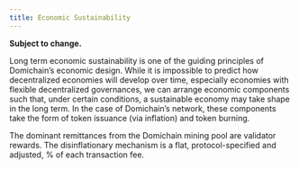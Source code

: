 ```yaml
---
title: Economic Sustainability
---
```


**Subject to change.**

Long term economic sustainability is one of the guiding principles of Domichain’s economic design. While it is impossible to predict how decentralized economies will develop over time, especially economies with flexible decentralized governances, we can arrange economic components such that, under certain conditions, a sustainable economy may take shape in the long term. In the case of Domichain’s network, these components take the form of token issuance \(via inflation\) and token burning.

The dominant remittances from the Domichain mining pool are validator rewards. The disinflationary mechanism is a flat, protocol-specified and adjusted, % of each transaction fee.
